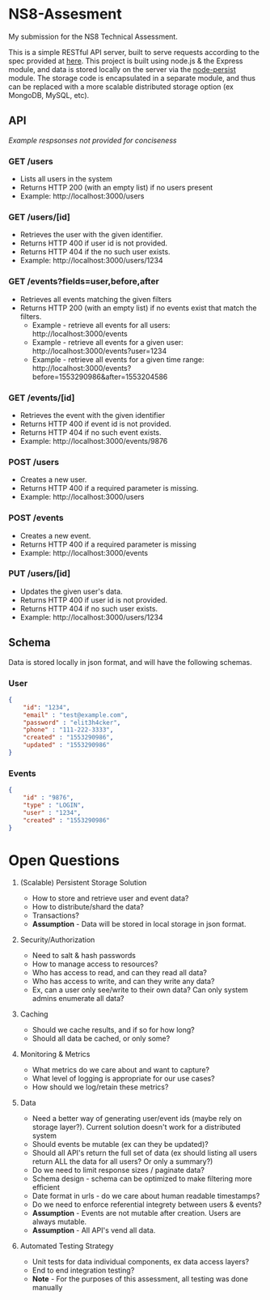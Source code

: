 # NS8-Assesment
My submission for the NS8 Technical Assessment.

This is a simple RESTful API server, built to serve requests according to the spec provided at [here](https://github.com/ns8inc/ns8-tech-assessment "NS8 Tech Assessment"). This project is built using node.js & the Express module, and data is stored locally on the server via the [node-persist](https://www.npmjs.com/package/node-persist) module. The storage code is encapsulated in a separate module, and thus can be replaced with a more scalable distributed storage option (ex MongoDB, MySQL, etc).

## API
*Example respsonses not provided for conciseness*

### GET /users
* Lists all users in the system
* Returns HTTP 200 (with an empty list) if no users present
* Example: http://localhost:3000/users

### GET /users/[id]
* Retrieves the user with the given identifier.
* Returns HTTP 400 if user id is not provided.
* Returns HTTP 404 if the no such user exists.
* Example: http://localhost:3000/users/1234

### GET /events?fields=user,before,after
* Retrieves all events matching the given filters
* Returns HTTP 200 (with an empty list) if no events exist that match the filters.
    * Example - retrieve all events for all users: http://localhost:3000/events
    * Example - retrieve all events for a given user: http://localhost:3000/events?user=1234
    * Example - retrieve all events for a given time range: http://localhost:3000/events?before=1553290986&after=1553204586

### GET /events/[id]
* Retrieves the event with the given identifier
* Returns HTTP 400 if event id is not provided.
* Returns HTTP 404 if no such event exists.
* Example: http://localhost:3000/events/9876

### POST /users
* Creates a new user.
* Returns HTTP 400 if a required parameter is missing.
* Example: http://localhost:3000/users

### POST /events
* Creates a new event.
* Returns HTTP 400 if a required parameter is missing
* Example: http://localhost:3000/events

### PUT /users/[id]
* Updates the given user's data.
* Returns HTTP 400 if user id is not provided.
* Returns HTTP 404 if no such user exists.
* Example: http://localhost:3000/users/1234


## Schema

Data is stored locally in json format, and will have the following schemas.
### User 
```json
{
    "id": "1234",
    "email" : "test@example.com",
    "password" : "elit3h4cker",
    "phone" : "111-222-3333",
    "created" : "1553290986",
    "updated" : "1553290986"
}
```

### Events 
```json
{
    "id" : "9876",
    "type" : "LOGIN",
    "user" : "1234",
    "created" : "1553290986"
}
```

# Open Questions


1. (Scalable) Persistent Storage Solution 
    * How to store and retrieve user and event data?
    * How to distribute/shard the data?
    * Transactions?
    * **Assumption** - Data will be stored in local storage in json format.
    
2. Security/Authorization
    * Need to salt & hash passwords
    * How to manage access to resources?
    * Who has access to read, and can they read all data?
    * Who has access to write, and can they write any data?
    * Ex, can a user only see/write to their own data? Can only system admins enumerate all data?
    
3. Caching
    * Should we cache results, and if so for how long?
    * Should all data be cached, or only some?
    
4. Monitoring & Metrics
    * What metrics do we care about and want to capture?
    * What level of logging is appropriate for our use cases?
    * How should we log/retain these metrics?

5. Data
    * Need a better way of generating user/event ids (maybe rely on storage layer?). Current solution doesn't work for a distributed system
    * Should events be mutable (ex can they be updated)?
    * Should all API's return the full set of data (ex should listing all users return ALL the data for all users? Or only a summary?)
    * Do we need to limit response sizes / paginate data?
    * Schema design - schema can be optimized to make filtering more efficient
    * Date format in urls - do we care about human readable timestamps?
    * Do we need to enforce referential integrety between users & events?
    * **Assumption** - Events are not mutable after creation. Users are always mutable.
    * **Assumption** - All API's vend all data.

6. Automated Testing Strategy
    * Unit tests for data individual components, ex data access layers?
    * End to end integration testing?
    * **Note** - For the purposes of this assessment, all testing was done manually